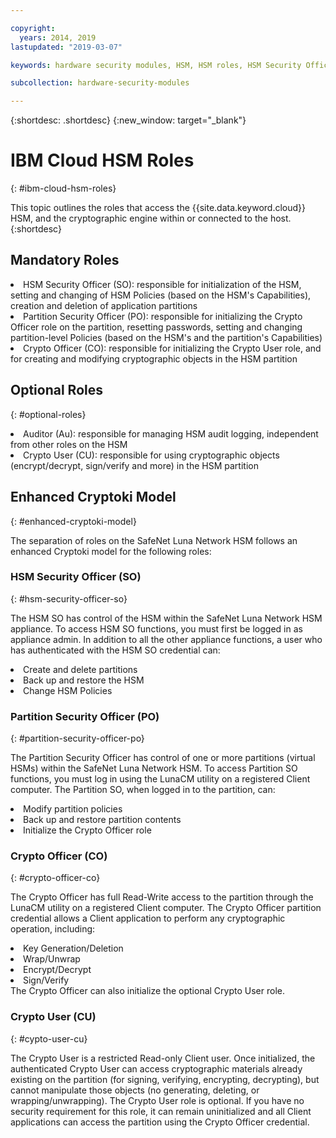 ```yaml
---

copyright:
  years: 2014, 2019
lastupdated: "2019-03-07"

keywords: hardware security modules, HSM, HSM roles, HSM Security Officer, Partition Security Officer, Crypto Officer, Auditor, Crypto User, Appliance Admin, HSM Security Officer, Partition Security Officer, cryptographic, keys,

subcollection: hardware-security-modules

---
```


{:shortdesc: .shortdesc}
{:new_window: target="_blank"}

# IBM Cloud HSM Roles
{: #ibm-cloud-hsm-roles}

This topic outlines the roles that access the {{site.data.keyword.cloud}} HSM, and the cryptographic engine within or connected to the host.  
{:shortdesc}

## Mandatory Roles
<li>HSM Security Officer (SO): responsible for initialization of the HSM, setting and changing of HSM Policies (based on the HSM's Capabilities), creation and deletion of application partitions
<li>Partition Security Officer (PO): responsible for initializing the Crypto Officer role on the partition, resetting passwords, setting and changing partition-level Policies (based on the HSM's and the partition's Capabilities)
<li>Crypto Officer (CO): responsible for initializing the Crypto User role, and for creating and modifying cryptographic objects in the HSM partition

## Optional Roles
{: #optional-roles}

<li>Auditor (Au): responsible for managing HSM audit logging, independent from other roles on the HSM
<li>Crypto User (CU): responsible for using cryptographic objects (encrypt/decrypt, sign/verify and more) in the HSM partition

## Enhanced Cryptoki Model
{: #enhanced-cryptoki-model}

The separation of roles on the SafeNet Luna Network HSM follows an enhanced Cryptoki model for the following roles:

### HSM Security Officer (SO)
{: #hsm-security-officer-so}

The HSM SO has control of the HSM within the SafeNet Luna Network HSM appliance. To access HSM SO functions, you must first be logged in as appliance admin.
In addition to all the other appliance functions, a user who has authenticated with the HSM SO credential can:
<li>Create and delete partitions
<li>Back up and restore the HSM
<li>Change HSM Policies

### Partition Security Officer (PO)
{: #partition-security-officer-po}

The Partition Security Officer has control of one or more partitions (virtual HSMs) within the SafeNet Luna Network HSM. To access Partition SO functions, you must log in using the LunaCM utility on a registered Client computer.
The Partition SO, when logged in to the partition, can:
<li>Modify partition policies
<li>Back up and restore partition contents
<li>Initialize the Crypto Officer role

### Crypto Officer (CO)
{: #crypto-officer-co}

The Crypto Officer has full Read-Write access to the partition through the LunaCM utility on a registered Client computer. The Crypto Officer partition credential allows a Client application to perform any cryptographic operation, including:
<li>Key Generation/Deletion
<li>Wrap/Unwrap
<li>Encrypt/Decrypt
<li>Sign/Verify</li>
The Crypto Officer can also initialize the optional Crypto User role.

### Crypto User (CU)
{: #cypto-user-cu}

The Crypto User is a restricted Read-only Client user. Once initialized, the authenticated Crypto User can access cryptographic materials already existing on the partition (for signing, verifying, encrypting, decrypting), but cannot manipulate those objects (no generating, deleting, or wrapping/unwrapping).
The Crypto User role is optional. If you have no security requirement for this role, it can remain uninitialized and all Client applications can access the partition using the Crypto Officer credential.
